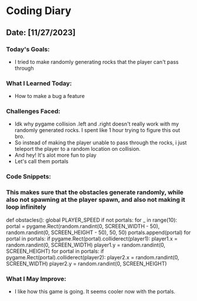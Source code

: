 # Coding Diary

## Date: [11/27/2023]

### Today's Goals:

- I tried to make randomly generating rocks that the player can't pass through

### What I Learned Today:

- How to make a bug a feature


### Challenges Faced:

- Idk why pygame collision .left and .right doesn't really work with my randomly generated rocks. I spent like 1 hour trying to figure this out bro.
- So instead of making the player unable to pass through the rocks, i just teleport the player to a random location on collision.
- And hey! It's alot more fun to play
- Let's call them portals

### Code Snippets:
### This makes sure that the obstacles generate randomly, while also not spawning at the player spawn, and also not making it loop infinitely
def obstacles():
    global PLAYER_SPEED
    if not portals:
        for _ in range(10):
            portal = pygame.Rect(random.randint(0, SCREEN_WIDTH - 50), random.randint(0, SCREEN_HEIGHT - 50), 50, 50)
            portals.append(portal)
    for portal in portals:
        if pygame.Rect(portal).colliderect(player1):
            player1.x = random.randint(0, SCREEN_WIDTH)
            player1.y = random.randint(0, SCREEN_HEIGHT)
    for portal in portals:
        if pygame.Rect(portal).colliderect(player2):
            player2.x = random.randint(0, SCREEN_WIDTH)
            player2.y = random.randint(0, SCREEN_HEIGHT)

### What I May Improve:

- I like how this game is going. It seems cooler now with the portals.